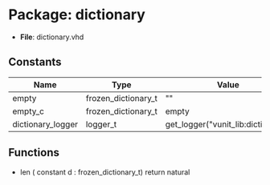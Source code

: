 # Package: dictionary

- **File**: dictionary.vhd
## Constants

| Name              | Type                | Value                               | Description |
| ----------------- | ------------------- | ----------------------------------- | ----------- |
| empty             | frozen_dictionary_t |  ""                                 |             |
| empty_c           | frozen_dictionary_t |  empty                              | Deprecated  |
| dictionary_logger | logger_t            |  get_logger("vunit_lib:dictionary") |             |
## Functions
- len <font id="function_arguments">( constant d : frozen_dictionary_t) </font> <font id="function_return">return natural </font>

